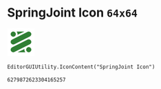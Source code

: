 # SpringJoint Icon `64x64`
<img src="/img/SpringJoint%20Icon.png" width=64 height=64>

``` CSharp
EditorGUIUtility.IconContent("SpringJoint Icon")
```
```
6279872623304165257
```
